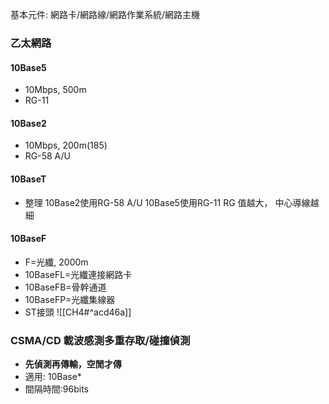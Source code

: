 基本元件: 網路卡/網路線/網路作業系統/網路主機
### 乙太網路
#### 10Base5
- 10Mbps, 500m
- RG-11
#### 10Base2
- 10Mbps, 200m(185)
- RG-58 A/U
#### 10BaseT
- 整理
	10Base2使用RG-58 A/U
	10Base5使用RG-11
	RG 值越大， 中心導線越細

#### 10BaseF
- F=光纖, 2000m
- 10BaseFL=光纖連接網路卡
- 10BaseFB=骨幹通道
- 10BaseFP=光纖集線器
- ST接頭 ![[CH4#^acd46a]]
### CSMA/CD 載波感測多重存取/碰撞偵測
- **先偵測再傳輸，空閒才傳**
- 適用: 10Base*
- 間隔時間:96bits


